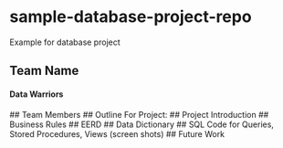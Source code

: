 # sample-database-project-repo
Example for database project
## Team Name
<h4>Data Warriors </h4>
## Team Members
## Outline For Project:
## Project Introduction
## Business Rules
## EERD
## Data Dictionary
## SQL Code for Queries, Stored Procedures, Views (screen shots)
## Future Work
